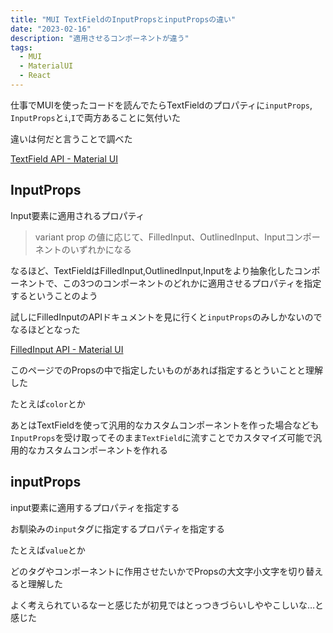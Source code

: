 ```yaml
---
title: "MUI TextFieldのInputPropsとinputPropsの違い"
date: "2023-02-16"
description: "適用させるコンポーネントが違う"
tags:
  - MUI
  - MaterialUI
  - React
---
```


仕事でMUIを使ったコードを読んでたらTextFieldのプロパティに`inputProps`, `InputProps`と`i`,`I`で両方あることに気付いた

違いは何だと言うことで調べた

[TextField API - Material UI](https://mui.com/material-ui/api/text-field/)

## InputProps

Input要素に適用されるプロパティ

> variant prop の値に応じて、FilledInput、OutlinedInput、Inputコンポーネントのいずれかになる

<!-- textlint-disable ja-technical-writing/sentence-length -->
なるほど、TextFieldはFilledInput,OutlinedInput,Inputをより抽象化したコンポーネントで、この3つのコンポーネントのどれかに適用させるプロパティを指定するということのよう
<!-- textlint-enable ja-technical-writing/sentence-length -->

試しにFilledInputのAPIドキュメントを見に行くと`inputProps`のみしかないのでなるほどとなった

[FilledInput API - Material UI](https://mui.com/material-ui/api/filled-input/)

このページでのPropsの中で指定したいものがあれば指定するとういことと理解した

たとえば`color`とか

<!-- textlint-disable ja-technical-writing/sentence-length -->
あとはTextFieldを使って汎用的なカスタムコンポーネントを作った場合なども`InputProps`を受け取ってそのまま`TextField`に流すことでカスタマイズ可能で汎用的なカスタムコンポーネントを作れる
<!-- textlint-enable ja-technical-writing/sentence-length -->

## inputProps

input要素に適用するプロパティを指定する

お馴染みの`input`タグに指定するプロパティを指定する

たとえば`value`とか


どのタグやコンポーネントに作用させたいかでPropsの大文字小文字を切り替えると理解した

よく考えられているなーと感じたが初見ではとっつきづらいしややこしいな…と感じた
